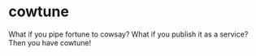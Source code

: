 # cowtune
What if you pipe fortune to cowsay? What if you publish it as a service? Then you have cowtune!

